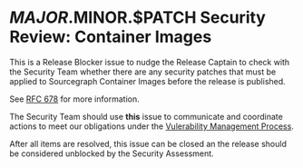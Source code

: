 <!--
DO NOTE COPY THIS ISSUE TEMPLATE MANUALLY. Use `yarn release tracking:issues` in the `sourcegraph/sourcegraph` repository.

Arguments:
- $MAJOR
- $MINOR
- $PATCH
- $RELEASE_DATE
- $ONE_WORKING_DAY_AFTER_RELEASE
-->

# $MAJOR.$MINOR.$PATCH Security Review: Container Images

This is a Release Blocker issue to nudge the Release Captain to check
with the Security Team whether there are any security patches that must be
applied to Sourcegraph Container Images before the release is published.

See [RFC 678](https://docs.google.com/document/d/1v0TXVLPCNA42cQwIYeGLICoy6zfK9KprMRpMa2Fn6IE/edit#) for more information.

The Security Team should use **this** issue to communicate and coordinate
actions to meet our obligations under the [Vulerability Management Process](../../cloud/security/vulnerability-management-process.md).

After all items are resolved, this issue can be closed an the release should be
considered unblocked by the Security Assessment.

